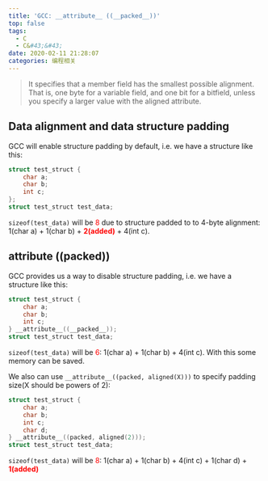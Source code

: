 ```yaml
---
title: 'GCC: __attribute__ ((__packed__))'
top: false
tags:
  - C
  - C&#43;&#43;
date: 2020-02-11 21:28:07
categories: 编程相关
---
```

> It specifies that a member field has the smallest possible alignment. That is, one byte for a variable field, and one bit for a bitfield, unless you specify a larger value with the aligned attribute.
<!--more-->

## Data alignment and data structure padding
GCC will enable structure padding by default, i.e. we have a structure like this:

```c
struct test_struct {
    char a;
    char b;
    int c;
};
struct test_struct test_data;
```

`sizeof(test_data)` will be <span style="color:red">8</span> due to structure padded to to 4-byte alignment: 1(char a) + 1(char b) + <span style="color:red">**2(added)**</span>  + 4(int c).

## __attribute__ ((__packed__))
GCC provides us a way to disable structure padding, i.e. we have a structure like this:

```c
struct test_struct {
    char a;
    char b;
    int c;
} __attribute__((__packed__));
struct test_struct test_data;
```

`sizeof(test_data)` will be <span style="color:red">6</span>: 1(char a) + 1(char b) + 4(int c). With this some memory can be saved.

We also can use `__attribute__((packed, aligned(X)))` to specify padding size(X should be powers of 2):

```c
struct test_struct {
    char a;
    char b;
    int c;
    char d;
} __attribute__((packed, aligned(2)));
struct test_struct test_data;
```

`sizeof(test_data)` will be <span style="color:red">8</span>: 1(char a) + 1(char b) + 4(int c) + 1(char d) + <span style="color:red">**1(added)**</span>
